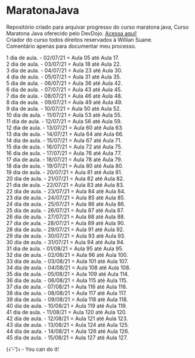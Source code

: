 # MaratonaJava
Repositório criado para arquivar progresso do curso maratona java, 
Curso Maratona Java oferecido pelo DevDojo. <a href="https://youtube.com/playlist?list=PL62G310vn6nHrMr1tFLNOYP_c73m6nAzL"> Acessa aqui!<a/></br>
Criador do curso todos direitos reservados à Willian Suane.
  </br>
Comentário apenas para documentar meu processo.

1 dia de aula. - 02/07/21 = Aula 05 até Aula 17.</br> 
2 dia de aula. - 03/07/21 = Aula 18 até Aula 22.</br>
3 dia de aula. - 04/07/21 = Aula 23 até Aula 30.</br>
4 dia de aula. - 05/07/21 = Aula 31 até Aula 35.</br>
5 dia de aula. - 06/07/21 = Aula 36 até Aula 42.</br>
6 dia de aula. - 07/07/21 = Aula 43 até Aula 45.</br>
7 dia de aula. - 08/07/21 = Aula 46 até Aula 48.</br>
8 dia de aula. - 09/07/21 = Aula 49 até Aula 49.</br>
9 dia de aula. - 10/07/21 = Aula 50 até Aula 52.</br>
10 dia de aula. - 11/07/21 = Aula 53 até Aula 55.</br>
11 dia de aula. - 12/07/21 = Aula 56 até Aula 59.</br>
12 dia de aula. - 13/07/21 = Aula 60 até Aula 63.</br>
13 dia de aula. - 14/07/21 = Aula 64 até Aula 66.</br>
14 dia de aula. - 15/07/21 = Aula 67 até Aula 71.</br>
15 dia de aula. - 16/07/21 = Aula 72 até Aula 75.</br>
16 dia de aula. - 17/07/21 = Aula 76 até Aula 77.</br>
17 dia de aula. - 18/07/21 = Aula 78 até Aula 79.</br>
18 dia de aula. - 19/07/21 = Aula 80 até Aula 80.</br>
19 dia de aula. - 20/07/21 = Aula 81 até Aula 81.</br>
20 dia de aula. - 21/07/21 = Aula 82 até Aula 82.</br>
21 dia de aula. - 22/07/21 = Aula 83 até Aula 83.</br>
22 dia de aula. - 23/07/21 = Aula 84 até Aula 84.</br>
23 dia de aula. - 24/07/21 = Aula 85 até Aula 85.</br>
24 dia de aula. - 25/07/21 = Aula 86 até Aula 86.</br>
25 dia de aula. - 26/07/21 = Aula 87 até Aula 87.</br>
26 dia de aula. - 27/07/21 = Aula 88 até Aula 88.</br>
27 dia de aula. - 28/07/21 = Aula 89 até Aula 90.</br>
28 dia de aula. - 29/07/21 = Aula 91 até Aula 92.</br>
29 dia de aula. - 30/07/21 = Aula 93 até Aula 93.</br>
30 dia de aula. - 31/07/21 = Aula 94 até Aula 94.</br>
31 dia de aula. - 01/08/21 = Aula 95 até Aula 95.</br>
32 dia de aula. - 02/08/21 = Aula 96 até Aula 100.</br>
33 dia de aula. - 03/08/21 = Aula 101 até Aula 107.</br>
34 dia de aula. - 04/08/21 = Aula 108 até Aula 108.</br>
35 dia de aula. - 05/08/21 = Aula 109 até Aula 114.</br>
36 dia de aula. - 06/08/21 = Aula 115 até Aula 115.</br>
37 dia de aula. - 07/08/21 = Aula 116 até Aula 116.</br>
38 dia de aula. - 08/08/21 = Aula 117 até Aula 117.</br>
39 dia de aula. - 09/08/21 = Aula 118 até Aula 118.</br>
40 dia de aula. - 10/08/21 = Aula 119 até Aula 119.</br>
41 dia de aula. - 11/08/21 = Aula 120 até Aula 120.</br>
42 dia de aula. - 12/08/21 = Aula 121 até Aula 123.</br>
43 dia de aula. - 13/08/21 = Aula 124 até Aula 125.</br>
44 dia de aula. - 14/08/21 = Aula 126 até Aula 126.</br>
45 dia de aula. - 15/08/21 = Aula 127 até Aula 127.</br>






















(ง'̀-'́)ง - You can do it!
